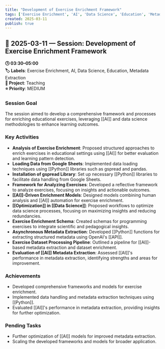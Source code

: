 ```yaml
---
title: "Development of Exercise Enrichment Framework"
tags: ['Exercise Enrichment', 'AI', 'Data Science', 'Education', 'Metadata Extraction']
created: 2025-03-11
publish: true
---
```


## 📅 2025-03-11 — Session: Development of Exercise Enrichment Framework

**🕒 03:30–05:00**  
**🏷️ Labels**: Exercise Enrichment, AI, Data Science, Education, Metadata Extraction  
**📂 Project**: Teaching  
**⭐ Priority**: MEDIUM  


### Session Goal
The session aimed to develop a comprehensive framework and processes for enriching educational exercises, leveraging [[AI]] and data science methodologies to enhance learning outcomes.

### Key Activities
- **Analysis of Exercise Enrichment**: Proposed structured approaches to enrich exercises in educational settings using [[AI]] for better evaluation and learning pattern detection.
- **Loading Data from Google Sheets**: Implemented data loading techniques using [[Python]] libraries such as gspread and pandas.
- **Installation of gspread Library**: Set up necessary [[Python]] libraries to facilitate data handling from Google Sheets.
- **Framework for Analyzing Exercises**: Developed a reflective framework to analyze exercises, focusing on insights and actionable outcomes.
- **[[AI]]-Driven Enrichment Models**: Designed models combining human analysis and [[AI]] automation for exercise enrichment.
- **[[Optimization]] in [[Data Science]]**: Proposed workflows to optimize data science processes, focusing on maximizing insights and reducing redundancies.
- **Exercise Enrichment Schema**: Created schemas for programming exercises to integrate scientific and pedagogical insights.
- **Asynchronous Metadata Extraction**: Developed [[Python]] functions for extracting structured metadata using OpenAI's [[API]].
- **Exercise Dataset Processing Pipeline**: Outlined a pipeline for [[AI]]-based metadata extraction and dataset enrichment.
- **Evaluation of [[AI]] Metadata Extraction**: Assessed [[AI]]'s performance in metadata extraction, identifying strengths and areas for improvement.

### Achievements
- Developed comprehensive frameworks and models for exercise enrichment.
- Implemented data handling and metadata extraction techniques using [[Python]].
- Evaluated [[AI]]'s performance in metadata extraction, providing insights for further optimization.

### Pending Tasks
- Further optimization of [[AI]] models for improved metadata extraction.
- Scaling the developed frameworks and models for broader application.

